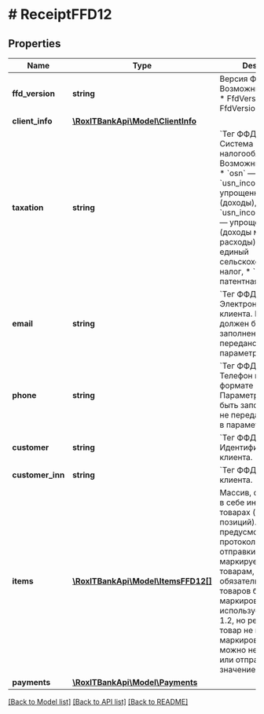 # # ReceiptFFD12

## Properties

Name | Type | Description | Notes
------------ | ------------- | ------------- | -------------
**ffd_version** | **string** | Версия ФФД. Возможные значения: * FfdVersion: 1.2, * FfdVersion: 1.05. |
**client_info** | [**\RoxlTBankApi\Model\ClientInfo**](.md) |  | [optional]
**taxation** | **string** | &#x60;Тег ФФД: 1055&#x60;   Система налогообложения. Возможные значения: * &#x60;osn&#x60; — общая СН, * &#x60;usn_income&#x60; — упрощенная СН (доходы), * &#x60;usn_income_outcome&#x60; — упрощенная СН (доходы минус расходы), * &#x60;esn&#x60; — единый сельскохозяйственный налог, * &#x60;patent&#x60; — патентная СН. |
**email** | **string** | &#x60;Тег ФФД: 1008&#x60;   Электронная почта клиента. Параметр должен быть заполнен, если не передано значение  в параметре &#x60;Phone&#x60;. | [optional]
**phone** | **string** | &#x60;Тег ФФД: 1008&#x60;   Телефон клиента в формате &#x60;+{Ц}&#x60;. Параметр должен быть заполнен, если не передано значение  в параметре &#x60;Email&#x60;. | [optional]
**customer** | **string** | &#x60;Тег ФФД: 1227&#x60;   Идентификатор/имя клиента. | [optional]
**customer_inn** | **string** | &#x60;Тег ФФД: 1228&#x60;   ИНН клиента. | [optional]
**items** | [**\RoxlTBankApi\Model\ItemsFFD12[]**](ItemsFFD12.md) | Массив, содержащий в себе информацию о товарах (не более 100 позиций).   Атрибуты, предусмотренные в протоколе для отправки чеков по маркируемым товарам, не являются обязательными для товаров без маркировки. Если используется ФФД 1.2, но реализуемый товар не подлежит маркировке, поля можно не отправлять или отправить со значением null. |
**payments** | [**\RoxlTBankApi\Model\Payments**](Payments.md) |  | [optional]

[[Back to Model list]](../../README.md#models) [[Back to API list]](../../README.md#endpoints) [[Back to README]](../../README.md)
